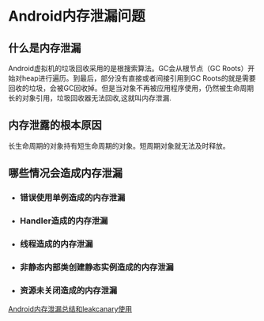 # Android内存泄漏问题

## 什么是内存泄漏

Android虚拟机的垃圾回收采用的是根搜索算法。GC会从根节点（GC Roots）开始对heap进行遍历。到最后，部分没有直接或者间接引用到GC Roots的就是需要回收的垃圾，会被GC回收掉。但是当对象不再被应用程序使用，仍然被生命周期长的对象引用，垃圾回收器无法回收,这就叫内存泄漏.

## 内存泄露的根本原因

长生命周期的对象持有短生命周期的对象。短周期对象就无法及时释放。

## 哪些情况会造成内存泄漏

- ### 错误使用单例造成的内存泄漏

- ### Handler造成的内存泄漏

- ### 线程造成的内存泄漏

- ### 非静态内部类创建静态实例造成的内存泄漏

- ### 资源未关闭造成的内存泄漏

[Android内存泄漏总结和leakcanary使用](https://www.jianshu.com/p/f55c6187a1c0)